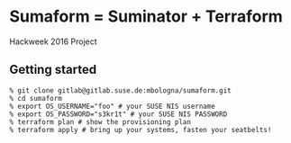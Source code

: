 # Sumaform = Suminator + Terraform

Hackweek 2016 Project

## Getting started

    % git clone gitlab@gitlab.suse.de:mbologna/sumaform.git
    % cd sumaform
    % export OS_USERNAME="foo" # your SUSE NIS username
    % export OS_PASSWORD="s3kr1t" # your SUSE NIS PASSWORD
    % terraform plan # show the provisioning plan
    % terraform apply # bring up your systems, fasten your seatbelts!

